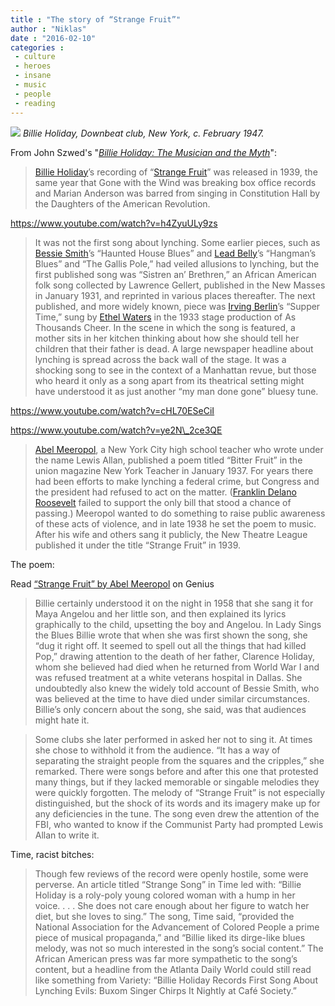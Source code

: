 ```yaml
---
title : "The story of “Strange Fruit”"
author : "Niklas"
date : "2016-02-10"
categories : 
 - culture
 - heroes
 - insane
 - music
 - people
 - reading
---
```


![](https://upload.wikimedia.org/wikipedia/commons/e/e3/Billie_Holiday,_Downbeat,_New_York,_N.Y.,_ca._Feb._1947_(William_P._Gottlieb_04251).jpg) _Billie Holiday, Downbeat club, New York, c. February 1947._

From John Szwed's "_[Billie Holiday: The Musician and the Myth](https://www.goodreads.com/book/show/23281822-billie-holiday)_":

> [Billie Holiday](https://en.wikipedia.org/wiki/Billie_Holiday)’s recording of “[Strange Fruit](https://en.wikipedia.org/wiki/Strange_Fruit)” was released in 1939, the same year that Gone with the Wind was breaking box office records and Marian Anderson was barred from singing in Constitution Hall by the Daughters of the American Revolution.

https://www.youtube.com/watch?v=h4ZyuULy9zs

> It was not the first song about lynching. Some earlier pieces, such as [Bessie Smith](https://en.wikipedia.org/wiki/Bessie_Smith)’s “Haunted House Blues” and [Lead Belly](https://en.wikipedia.org/wiki/Lead_Belly)’s “Hangman’s Blues” and “The Gallis Pole,” had veiled allusions to lynching, but the first published song was “Sistren an’ Brethren,” an African American folk song collected by Lawrence Gellert, published in the New Masses in January 1931, and reprinted in various places thereafter. The next published, and more widely known, piece was [Irving Berlin](https://en.wikipedia.org/wiki/Irving_Berlin)’s “Supper Time,” sung by [Ethel Waters](https://en.wikipedia.org/wiki/Ethel_Waters) in the 1933 stage production of As Thousands Cheer. In the scene in which the song is featured, a mother sits in her kitchen thinking about how she should tell her children that their father is dead. A large newspaper headline about lynching is spread across the back wall of the stage. It was a shocking song to see in the context of a Manhattan revue, but those who heard it only as a song apart from its theatrical setting might have understood it as just another “my man done gone” bluesy tune.

https://www.youtube.com/watch?v=cHL70ESeCiI

https://www.youtube.com/watch?v=ye2N\_2ce3QE

> [Abel Meeropol](https://en.wikipedia.org/wiki/Abel_Meeropol), a New York City high school teacher who wrote under the name Lewis Allan, published a poem titled “Bitter Fruit” in the union magazine New York Teacher in January 1937. For years there had been efforts to make lynching a federal crime, but Congress and the president had refused to act on the matter. ([Franklin Delano Roosevelt](https://en.wikipedia.org/wiki/Franklin_D._Roosevelt) failed to support the only bill that stood a chance of passing.) Meeropol wanted to do something to raise public awareness of these acts of violence, and in late 1938 he set the poem to music. After his wife and others sang it publicly, the New Theatre League published it under the title “Strange Fruit” in 1939.

The poem:

Read [“Strange Fruit” by Abel Meeropol](http://genius.com/Abel-meeropol-strange-fruit-annotated) on Genius

<script crossorigin="" src="//genius.com/songs/137400/embed.js"></script>

> Billie certainly understood it on the night in 1958 that she sang it for Maya Angelou and her little son, and then explained its lyrics graphically to the child, upsetting the boy and Angelou. In Lady Sings the Blues Billie wrote that when she was first shown the song, she “dug it right off. It seemed to spell out all the things that had killed Pop,” drawing attention to the death of her father, Clarence Holiday, whom she believed had died when he returned from World War I and was refused treatment at a white veterans hospital in Dallas. She undoubtedly also knew the widely told account of Bessie Smith, who was believed at the time to have died under similar circumstances. Billie’s only concern about the song, she said, was that audiences might hate it.

> Some clubs she later performed in asked her not to sing it. At times she chose to withhold it from the audience. “It has a way of separating the straight people from the squares and the cripples,” she remarked. There were songs before and after this one that protested many things, but if they lacked memorable or singable melodies they were quickly forgotten. The melody of “Strange Fruit” is not especially distinguished, but the shock of its words and its imagery make up for any deficiencies in the tune. The song even drew the attention of the FBI, who wanted to know if the Communist Party had prompted Lewis Allan to write it.

Time, racist bitches:

> Though few reviews of the record were openly hostile, some were perverse. An article titled “Strange Song” in Time led with: “Billie Holiday is a roly-poly young colored woman with a hump in her voice. . . . She does not care enough about her figure to watch her diet, but she loves to sing.” The song, Time said, “provided the National Association for the Advancement of Colored People a prime piece of musical propaganda,” and “Billie liked its dirge-like blues melody, was not so much interested in the song’s social content.” The African American press was far more sympathetic to the song’s content, but a headline from the Atlanta Daily World could still read like something from Variety: “Billie Holiday Records First Song About Lynching Evils: Buxom Singer Chirps It Nightly at Café Society.”
